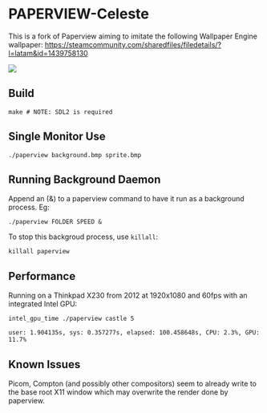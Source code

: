 # PAPERVIEW-Celeste

This is a fork of Paperview aiming to imitate the following Wallpaper Engine wallpaper: https://steamcommunity.com/sharedfiles/filedetails/?l=latam&id=1439758130

![](screenshot.png)

## Build

    make # NOTE: SDL2 is required

## Single Monitor Use

    ./paperview background.bmp sprite.bmp

## Running Background Daemon

Append an (&) to a paperview command to have it run as a background process. Eg:

    ./paperview FOLDER SPEED &

To stop this backgroud process, use `killall`:

    killall paperview

## Performance

Running on a Thinkpad X230 from 2012 at 1920x1080 and 60fps with an integrated Intel GPU:

    intel_gpu_time ./paperview castle 5

    user: 1.904135s, sys: 0.357277s, elapsed: 100.458648s, CPU: 2.3%, GPU: 11.7%

## Known Issues

Picom, Compton (and possibly other compositors) seem to already write to the base root X11 window
which may overwrite the render done by paperview.
